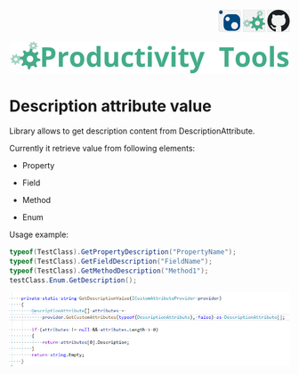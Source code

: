 <!--Category:C#--> 
 <p align="right">
    <a href="https://www.nuget.org/packages/ProductivityTools.DescriptionValue/"><img src="Images/Header/Nuget_border_40px.png" /></a>
    <a href="http://productivitytools.tech/description-attribute-value/"><img src="Images/Header/ProductivityTools_green_40px_2.png" /><a> 
    <a href="https://www.github.com/pwujczyk/ProductivityTools.DescriptionValue"><img src="Images/Header/Github_border_40px.png" /></a>
</p>
<p align="center">
    <a href="http://productivitytools.tech/">
        <img src="Images/Header/LogoTitle_green_500px.png" />
    </a>
</p>


# Description attribute value

Library allows to get description content from DescriptionAttribute.
<!--more-->

Currently it retrieve value from following elements:

- Property

- Field 

- Method

- Enum



Usage example:
```c#
typeof(TestClass).GetPropertyDescription("PropertyName"); 
typeof(TestClass).GetFieldDescription("FieldName"); 
typeof(TestClass).GetMethodDescription("Method1"); 
testClass.Enum.GetDescription();
```
<!--og-image-->
<img src="Images/GetDescription.png" />
